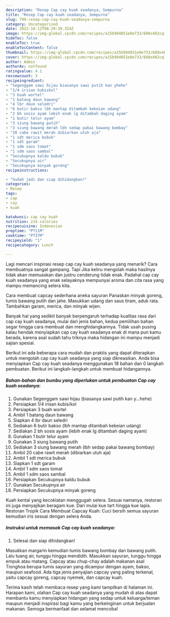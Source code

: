 ```yaml
---
description: "Resep Cap cay kuah seadanya, Sempurna"
title: "Resep Cap cay kuah seadanya, Sempurna"
slug: 799-resep-cap-cay-kuah-seadanya-sempurna
category: Uncategorized
date: 2022-10-12T08:29:39.324Z
image: https://img-global.cpcdn.com/recipes/a15b994051e0e733/680x482cq70/cap-cay-kuah-seadanya-foto-resep-utama.jpg
hideToc: false
enableToc: true
enableTocContent: false
thumbnail: https://img-global.cpcdn.com/recipes/a15b994051e0e733/680x482cq70/cap-cay-kuah-seadanya-foto-resep-utama.jpg
cover: https://img-global.cpcdn.com/recipes/a15b994051e0e733/680x482cq70/cap-cay-kuah-seadanya-foto-resep-utama.jpg
author: Admin
authorAv: notfound
ratingvalue: 4.1
reviewcount: 3
recipeingredient:
- "Segenggam sawi hijau biasanya sawi putih kan yhehe"
- "1/4 irisan kubiskol"
- "3 buah wortel"
- "1 batang daun bawang"
- "4 lbr daun seledri"
- "6 butir bakso lbh mantap ditambah kekeian udang"
- "2 bh sosis ayam lebih enak lg ditambah daging ayam"
- "1 butir telur ayam"
- "3 siung bawang putih"
- "3 siung bawang merah lbh sedap pakai bawang bombay"
- "20 cabe rawit merah dibiarkan utuh aja"
- "1 sdt merica bubuk"
- "1 sdt garam"
- "1 sdm saos tomat"
- "1 sdm saos sambal"
- "Secukupnya kaldu bubuk"
- "Secukupnya air"
- "Secukupnya minyak goreng"
recipeinstructions:

- "Sudah jadi dan siap dihidangkan!"
categories:
- Resep
tags:
- cap
- cay
- kuah

katakunci: cap cay kuah 
nutrition: 214 calories
recipecuisine: Indonesian
preptime: "PT11M"
cooktime: "PT37M"
recipeyield: "1"
recipecategory: Lunch

---
```



Lagi mencari inspirasi resep cap cay kuah seadanya yang menarik? Cara membuatnya sangat gampang. Tapi Jika keliru mengolah maka hasilnya tidak akan memuaskan dan justru cenderung tidak enak. Padahal cap cay kuah seadanya yang enak selayaknya mempunyai aroma dan cita rasa yang mampu memancing selera kita.


Cara membuat capcay sederhana aneka sayuran Panaskan minyak goreng, tumis bawang putih dan jahe. Masukkan udang dan saus tiram, aduk rata. Tambahkan garam, merica, dan minyak wijen.

Banyak hal yang sedikit banyak berpengaruh terhadap kualitas rasa dari cap cay kuah seadanya, mulai dari jenis bahan, kedua pemilihan bahan segar hingga cara membuat dan menghidangkannya. Tidak usah pusing kalau hendak menyiapkan cap cay kuah seadanya enak di mana pun kamu berada, karena asal sudah tahu triknya maka hidangan ini mampu menjadi sajian spesial.


Berikut ini ada beberapa cara mudah dan praktis yang dapat diterapkan untuk mengolah cap cay kuah seadanya yang siap dikreasikan. Anda bisa menyiapkan Cap cay kuah seadanya menggunakan 18 bahan dan 0 langkah pembuatan. Berikut ini langkah-langkah untuk membuat hidangannya.

<!--inarticleads1-->

##### Bahan-bahan dan bumbu yang diperlukan untuk pembuatan Cap cay kuah seadanya:

1. Gunakan Segenggam sawi hijau (biasanya sawi putih kan y...hehe)
1. Persiapkan 1/4 irisan kubis/kol
1. Persiapkan 3 buah wortel
1. Ambil 1 batang daun bawang
1. Siapkan 4 lbr daun seledri
1. Sediakan 6 butir bakso (lbh mantap ditambah kekeian udang)
1. Sediakan 2 bh sosis ayam (lebih enak lg ditambah daging ayam)
1. Gunakan 1 butir telur ayam
1. Gunakan 3 siung bawang putih
1. Sediakan 3 siung bawang merah (lbh sedap pakai bawang bombay)
1. Ambil 20 cabe rawit merah (dibiarkan utuh aja)
1. Ambil 1 sdt merica bubuk
1. Siapkan 1 sdt garam
1. Ambil 1 sdm saos tomat
1. Ambil 1 sdm saos sambal
1. Persiapkan Secukupnya kaldu bubuk
1. Gunakan Secukupnya air
1. Persiapkan Secukupnya minyak goreng


Kuah kental yang kecoklatan menggugah selera. Sesuai namanya, restoran ini juga menyajikan beragam kue. Dari mulai kue tart hingga kue lapis. Restoran Tropik Cara Membuat Capcay Kuah: Cuci bersih semua sayuran kemudian iris sesuai dengan selera Anda. 

<!--inarticleads2-->

##### Instruksi untuk memasak Cap cay kuah seadanya:


1. Selesai dan siap dihidangkan!

Masukkan margarin kemudian tumis bawang bombay dan bawang putih. Lalu tuang air, tunggu hingga mendidih. Masukkan sayuran, tunggu hingga empuk atau matang. Capcay atau chup-chay adalah makanan asal Tionghoa berupa tumis sayuran yang dicampur dengan ayam, bakso, maupun seafood. Ada tiga jenis penyajian capcay yang paling terkenal, yaitu capcay goreng, capcay nyemek, dan capcay kuah. 

Terima kasih telah membaca resep yang kami tampilkan di halaman ini. Harapan kami, olahan Cap cay kuah seadanya yang mudah di atas dapat membantu kamu menyiapkan hidangan yang sedap untuk keluarga/teman maupun menjadi inspirasi bagi kamu yang berkeinginan untuk berjualan makanan. Semoga bermanfaat dan selamat mencoba!
